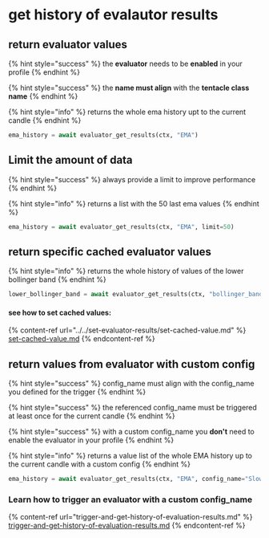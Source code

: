 # get history of evalautor results

## return evaluator values

{% hint style="success" %}
the **evaluator** needs to be **enabled** in your profile
{% endhint %}

{% hint style="success" %}
the **name must align** with the **tentacle class name**
{% endhint %}

{% hint style="info" %}
returns the whole ema history upt to the current candle
{% endhint %}

```python
ema_history = await evaluator_get_results(ctx, "EMA")
```

## Limit the amount of data

{% hint style="success" %}
always provide a limit to improve performance
{% endhint %}

{% hint style="info" %}
returns a list with the 50 last ema values
{% endhint %}

```python
ema_history = await evaluator_get_results(ctx, "EMA", limit=50)
```

## return specific cached evaluator values

{% hint style="info" %}
returns the whole history of values of the lower bollinger band
{% endhint %}

```python
lower_bollinger_band = await evaluator_get_results(ctx, "bollinger_band", value_key="lower_band")
```

#### see how to set cached values:

{% content-ref url="../../set-evaluator-results/set-cached-value.md" %}
[set-cached-value.md](../../set-evaluator-results/set-cached-value.md)
{% endcontent-ref %}

## return values from evaluator with custom config

{% hint style="success" %}
config\_name must align with the config\_name you defined for the trigger
{% endhint %}

{% hint style="success" %}
the referenced config\_name must be triggered at least once for the current candle
{% endhint %}

{% hint style="success" %}
with a custom config\_name you **don't** need to enable the evaluator in your profile
{% endhint %}

{% hint style="info" %}
returns a value list of the whole EMA history up to the current candle with a custom config
{% endhint %}

```python
ema_history = await evaluator_get_results(ctx, "EMA", config_name="Slow EMA")
```

### Learn how to trigger an evaluator with a custom config\_name

{% content-ref url="trigger-and-get-history-of-evaluation-results.md" %}
[trigger-and-get-history-of-evaluation-results.md](trigger-and-get-history-of-evaluation-results.md)
{% endcontent-ref %}
